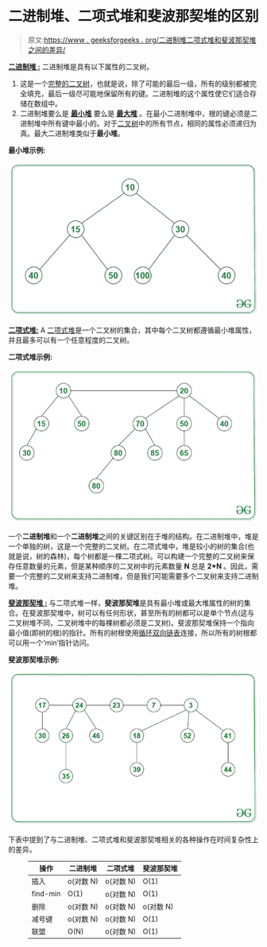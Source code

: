 # 二进制堆、二项式堆和斐波那契堆的区别

> 原文:[https://www . geeksforgeeks . org/二进制堆二项式堆和斐波那契堆之间的差异/](https://www.geeksforgeeks.org/difference-between-binary-heap-binomial-heap-and-fibonacci-heap/)

[**<u>二进制堆</u> :**](https://www.geeksforgeeks.org/binary-heap/)
二进制堆是具有以下属性的二叉树。

1.  这是一个[完整的二叉树](https://www.geeksforgeeks.org/binary-tree-set-3-types-of-binary-tree/)，也就是说，除了可能的最后一级，所有的级别都被完全填充，最后一级尽可能地保留所有的键。二进制堆的这个属性使它们适合存储在数组中。
2.  二进制堆要么是 [**最小堆**](https://www.geeksforgeeks.org/implement-min-heap-using-stl/) 要么是 [**最大堆**](https://www.geeksforgeeks.org/priority-queue-in-cpp-stl/) 。在最小二进制堆中，根的键必须是二进制堆中所有键中最小的。对于[二叉树](https://www.geeksforgeeks.org/binary-tree-data-structure/)中的所有节点，相同的属性必须递归为真。最大二进制堆类似于**最小堆**。

**最小堆示例:**

[![](img/bdc336d25b717b345bc3ee18d2a0cf1d.png)](https://media.geeksforgeeks.org/wp-content/uploads/20201022010244/ydd.jpg)

[**二项式堆:**](https://www.geeksforgeeks.org/binomial-heap-2/)
A [二项式堆](https://www.geeksforgeeks.org/binomial-heap-2/)是一个二叉树的集合，其中每个二叉树都遵循最小堆属性，并且最多可以有一个任意程度的二叉树。

**二项式堆示例:**

![](img/38b4926b77debc4d45e02ba85f2fe708.png)

一个**二进制堆**和一个**二进制堆**之间的关键区别在于堆的结构。在二进制堆中，堆是一个单独的树，这是一个完整的二叉树。在二项式堆中，堆是较小的树的集合(也就是说，树的森林)，每个树都是一棵二项式树。可以构建一个完整的二叉树来保存任意数量的元素，但是某种顺序的二叉树中的元素数量 **N** 总是 **2*N** 。因此，需要一个完整的二叉树来支持二进制堆，但是我们可能需要多个二叉树来支持二进制堆。

[**<u>斐波那契堆</u> :**](https://www.geeksforgeeks.org/fibonacci-heap-set-1-introduction/)
与二项式堆一样，**斐波那契堆**是具有最小堆或最大堆属性的树的集合。在斐波那契堆中，树可以有任何形状，甚至所有的树都可以是单个节点(这与二叉树堆不同，二叉树堆中的每棵树都必须是二叉树)。斐波那契堆保持一个指向最小值(即树的根)的指针。所有的树根使用[循环双向链表](https://www.geeksforgeeks.org/doubly-circular-linked-list-set-1-introduction-and-insertion/)连接，所以所有的树根都可以用一个‘min’指针访问。

**斐波那契堆示例:**

![](img/9f4f962fcf3d18545c74d8689f6ba614.png)

下表中提到了与二进制堆、二项式堆和斐波那契堆相关的各种操作在时间复杂性上的差异。

<figure class="table">

| **操作** | **二进制堆** | **二项式堆** | **斐波那契堆** |
| --- | --- | --- | --- |
| 插入 | o(对数 N) | o(对数 N) | O(1) |
| find-min | O(1) | o(对数 N) | O(1) |
| 删除 | o(对数 N) | o(对数 N) | o(对数 N) |
| 减号键 | o(对数 N) | o(对数 N) | O(1) |
| 联盟 | O(N) | o(对数 N) | O(1) |

</figure>